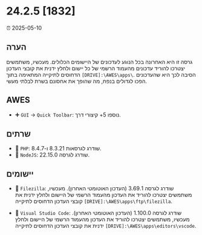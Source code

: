 # 24.2.5 [1832]

⏰ 2025-05-10

## הערה
גרסה זו היא האחרונה בכל הנוגע לעדכונים של היישומים הכלולים. מעכשיו, משתמשים יצטרכו להוריד עדכונים מהעמוד הרשמי של כל יישום ולחלץ ידנית את קובצי העדכון הדחוסים לתיקייה המתאימה בתוך `[DRIVE]:\AWES\apps\`. הסיבה לכך היא שהעדכונים הפכו לגדולים בנפח, מה שהופך את אחסונם בשרת לבלתי מעשי.

## AWES
- ➕ `GUI` -> `Quick Toolbar`: נוספו 5+ קיצורי דרך.

## שרתים
- 🔄 `PHP`: שודרג לגרסאות 8.3.21 ו-8.4.7.
- 🔄 `NodeJS`: שודרג לגרסה 22.15.0.

## יישומים
- 🔄 `Filezilla`: שודרג לגרסה 3.69.1 (העדכון האוטומטי האחרון). מעכשיו, משתמשים יצטרכו להוריד את העדכון מהעמוד הרשמי של היישום ולחלץ ידנית את קובצי העדכון הדחוסים לתיקייה `[DRIVE]:\AWES\apps\ftp\filezilla`.

- 🔄 `Visual Studio Code`: שודרג לגרסה 1.100.0 (העדכון האוטומטי האחרון). מעכשיו, משתמשים יצטרכו להוריד את העדכון מהעמוד הרשמי של היישום ולחלץ ידנית את קובצי העדכון הדחוסים לתיקייה `[DRIVE]:\AWES\apps\editors\vscode`.

